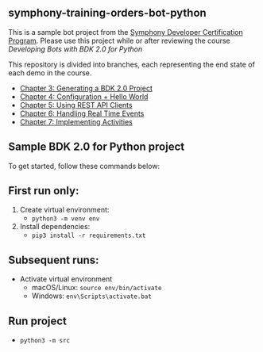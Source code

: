 ## symphony-training-orders-bot-python

This is a sample bot project from the [Symphony Developer Certification Program](https://learn.symphony.com).  Please use this project while or after reviewing the course *Developing Bots with BDK 2.0 for Python*

This repository is divided into branches, each representing the end state of each demo in the course.
* [Chapter 3: Generating a BDK 2.0 Project](https://github.com/SymphonyPlatformSolutions/symphony-training-orders-bot/tree/chapter-3)
* [Chapter 4: Configuration + Hello World](https://github.com/SymphonyPlatformSolutions/symphony-training-orders-bot/tree/chapter-4)
* [Chapter 5: Using REST API Clients](https://github.com/SymphonyPlatformSolutions/symphony-training-orders-bot/tree/chapter-5)
* [Chapter 6: Handling Real Time Events](https://github.com/SymphonyPlatformSolutions/symphony-training-orders-bot/tree/chapter-6)
* [Chapter 7: Implementing Activities](https://github.com/SymphonyPlatformSolutions/symphony-training-orders-bot/tree/chapter-7)

## Sample BDK 2.0 for Python project
To get started, follow these commands below:

## First run only:
1. Create virtual environment:
    - `python3 -m venv env`
2. Install dependencies:
    - `pip3 install -r requirements.txt`

## Subsequent runs:
- Activate virtual environment
    - macOS/Linux: `source env/bin/activate`
    - Windows: `env\Scripts\activate.bat`

## Run project
- `python3 -m src`
